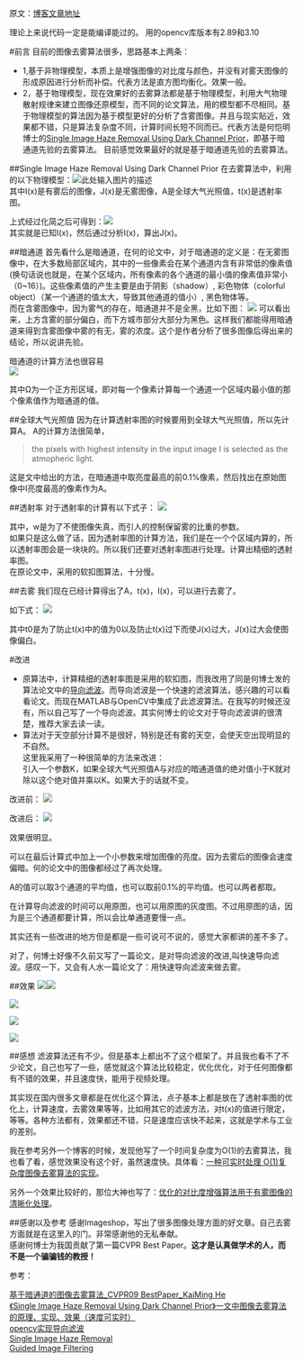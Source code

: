 原文：[博客文章地址](http://loliko.me/single-image-haze-removal-using-dark-channel-prior/)

理论上来说代码一定是能编译能过的。
用的opencv库版本有2.89和3.10  


#前言
目前的图像去雾算法很多，思路基本上两条：   
* 1,基于非物理模型，本质上是增强图像的对比度与颜色，并没有对雾天图像的形成原因进行分析而补偿。代表方法是直方图均衡化。效果一般。  
* 2，基于物理模型，现在效果好的去雾算法都是基于物理模型，利用大气物理散射规律来建立图像还原模型，而不同的论文算法，用的模型都不尽相同。基于物理模型的算法因为基于模型更好的分析了含雾图像。并且与现实贴近，效果都不错，只是算法复杂度不同，计算时间长短不同而已。代表方法是何恺明博士的[Single Image Haze Removal Using Dark Channel Prior][1]，即基于暗通道先验的去雾算法。
目前感觉效果最好的就是基于暗通道先验的去雾算法。  

##Single Image Haze Removal Using Dark Channel Prior
在去雾算法中，利用的以下物理模型：![此处输入图片的描述][2]  
其中I(x)是有雾后的图像，J(x)是无雾图像，A是全球大气光照值，t(x)是透射率图。

上式经过化简之后可得到：![][3]  
其实就是已知I(x)，然后通过分析I(x)，算出J(x)。

##暗通道
首先看什么是暗通道，在何的论文中，对于暗通道的定义是：在无雾图像中，在大多数局部区域内，其中的一些像素会在某个通道内含有非常低的像素值(换句话说也就是，在某个区域内，所有像素的各个通道的最小值的像素值非常小（0~16）)。这些像素值的产生主要是由于阴影（shadow）, 彩色物体（colorful object）（某一个通道的值太大，导致其他通道的值小）, 黑色物体等。  
而在含雾图像中，因为雾气的存在，暗通道并不是全黑，比如下图：
![][4]
可以看出来，上方含雾的部分偏白，而下方城市部分大部分为黑色。这样我们都能得用暗通道来得到含雾图像中雾的有无，雾的浓度。这个是作者分析了很多图像后得出来的结论，所以说讲先验。 
 
暗通道的计算方法也很容易  
![][5]

其中Ω为一个正方形区域，即对每一个像素计算每一个通道一个区域内最小值的那个像素值作为暗通道的值。

##全球大气光照值
因为在计算透射率图的时候要用到全球大气光照值，所以先计算A。
A的计算方法很简单，

> the pixels with highest intensity in the input image I is selected as the atmopheric light.

这是文中给出的方法，在暗通道中取亮度最高的前0.1%像素，然后找出在原始图像中I亮度最高的像素作为A。

##透射率
对于透射率的计算有以下式子：
![][6]

其中，w是为了不使图像失真，而引人的控制保留雾的比重的参数。  
如果只是这么做了话，因为透射率图的计算方法，我们是在一个个区域内算的，所以透射率图会是一块块的。所以我们还要对透射率图进行处理。计算出精细的透射率图。  
在原论文中，采用的软扣图算法，十分慢。  

##去雾
我们现在已经计算得出了A，t(x)，I(x)，可以进行去雾了。  

如下式：
![][7]  

其中t0是为了防止t(x)中的值为0以及防止t(x)过下而使J(x)过大，J(x)过大会使图像偏白。  

#改进
* 原算法中，计算精细的透射率图是采用的软扣图，而我改用了同是何博士发的算法论文中的[导向滤波][8]。而导向滤波是一个快速的滤波算法，感兴趣的可以看看论文。而现在MATLAB与OpenCV中集成了此滤波算法。在我写的时候还没有，所以自己写了一个导向滤波。其实何博士的论文对于导向滤波讲的很清楚，推荐大家去读一读。  
* 算法对于天空部分计算不是很好，特别是还有雾的天空，会使天空出现明显的不自然。  
这里我采用了一种很简单的方法来改进：  
引入一个参数K，如果全球大气光照值A与对应的暗通道值的绝对值小于K就对除以这个绝对值并乘以K。如果大于的话就不变。

改进前：
![][9]

改进后：
![][10]

效果很明显。 

可以在最后计算式中加上一个小参数来增加图像的亮度。因为去雾后的图像会速度偏暗。何的论文中的图像都经过了再次处理。 

A的值可以取3个通道的平均值，也可以取前0.1%的平均值。也可以两者都取。 

在计算导向滤波的时间可以用原图，也可以用原图的灰度图。不过用原图的话，因为是三个通道都要计算，所以会比单通道要慢一点。  

其实还有一些改进的地方但是都是一些可说可不说的，感觉大家都讲的差不多了。  

对了，何博士好像不久前又写了一篇论文，是对导向滤波的改进,叫快速导向滤波。感叹一下，又会有人水一篇论文了：用快速导向滤波来做去雾。  

##效果
![][11]![][12]  

![][13]

![][14]  

![][15]

##感想
滤波算法还有不少。但是基本上都出不了这个框架了。并且我也看不了不少论文，自己也写了一些，感觉就这个算法比较稳定，优化优化，对于任何图像都有不错的效果，并且速度快，能用于视频处理。

其实现在国内很多文章都是在优化这个算法，点子基本上都是放在了透射率图的优化上，计算速度，去雾效果等等，比如用其它的滤波方法，对t(x)的值进行限定，等等。各种方法都有，效果都还不错，只是速度应该快不起来，这就是学术与工业的差别。  

我在参考另外一个博客的时候，发现他写了一个时间复杂度为O(1)的去雾算法，我也看了看，感觉效果没有这个好，虽然速度快。具体看：[一种可实时处理 O(1)复杂度图像去雾算法的实现][16]。  

另外一个效果比较好的，那位大神也写了：[优化的对比度增强算法用于有雾图像的清晰化处理][17]。  

##感谢以及参考
感谢Imageshop，写出了很多图像处理方面的好文章。自己去雾方面就是在这里入的门。非常感谢他的无私奉献。  
感谢何博士为我国贡献了第一篇CVPR Best Paper。**这才是认真做学术的人，而不是一个骗骗钱的教授！**  

参考：

[基于暗通道的图像去雾算法_CVPR09 BestPaper_KaiMing He][18]  
[《Single Image Haze Removal Using Dark Channel Prior》一文中图像去雾算法的原理、实现、效果（速度可实时）][19]  
[opencv实现导向滤波][20]  
[Single Image Haze Removal][21]  
[Guided Image Filtering][22]  


  [1]: http://research.microsoft.com/en-us/um/people/kahe/cvpr09/index.html
  [2]: http://7nj2fn.com1.z0.glb.clouddn.com/3.png
  [3]: http://7nj2fn.com1.z0.glb.clouddn.com/4.png
  [4]: http://7nj2fn.com1.z0.glb.clouddn.com/1.png
  [5]: http://7nj2fn.com1.z0.glb.clouddn.com/2.jpg
  [6]: http://7nj2fn.com1.z0.glb.clouddn.com/6.jpg
  [7]: http://7nj2fn.com1.z0.glb.clouddn.com/4.png
  [8]: http://research.microsoft.com/en-us/um/people/kahe/eccv10/index.html
  [9]: http://7nj2fn.com1.z0.glb.clouddn.com/QQ%E6%88%AA%E5%9B%BE20150705210753.png
  [10]: http://7nj2fn.com1.z0.glb.clouddn.com/QQ%E6%88%AA%E5%9B%BE20150705210611.png
  [11]: http://7nj2fn.com1.z0.glb.clouddn.com/QQ%E6%88%AA%E5%9B%BE20150705213756.png
  [12]: http://7nj2fn.com1.z0.glb.clouddn.com/QQ%E6%88%AA%E5%9B%BE20150705213801.png
  [13]: http://7nj2fn.com1.z0.glb.clouddn.com/QQ%E6%88%AA%E5%9B%BE20150705214035.png
  [14]: http://7nj2fn.com1.z0.glb.clouddn.com/QQ%E6%88%AA%E5%9B%BE20150705214146.png
  [15]: http://7nj2fn.com1.z0.glb.clouddn.com/QQ%E6%88%AA%E5%9B%BE20150705214319.png
  [16]: http://www.cnblogs.com/Imageshop/p/3410279.html
  [17]: http://www.cnblogs.com/Imageshop/p/3925461.html
  [18]: http://www.cnblogs.com/ztfei/archive/2012/09/02/2667607.html
  [19]: http://www.cnblogs.com/Imageshop/p/3281703.html
  [20]: http://blog.csdn.net/wds555/article/details/23176313
  [21]: http://research.microsoft.com/en-us/um/people/kahe/cvpr09/index.html
  [22]: http://research.microsoft.com/en-us/um/people/kahe/eccv10/index.html
